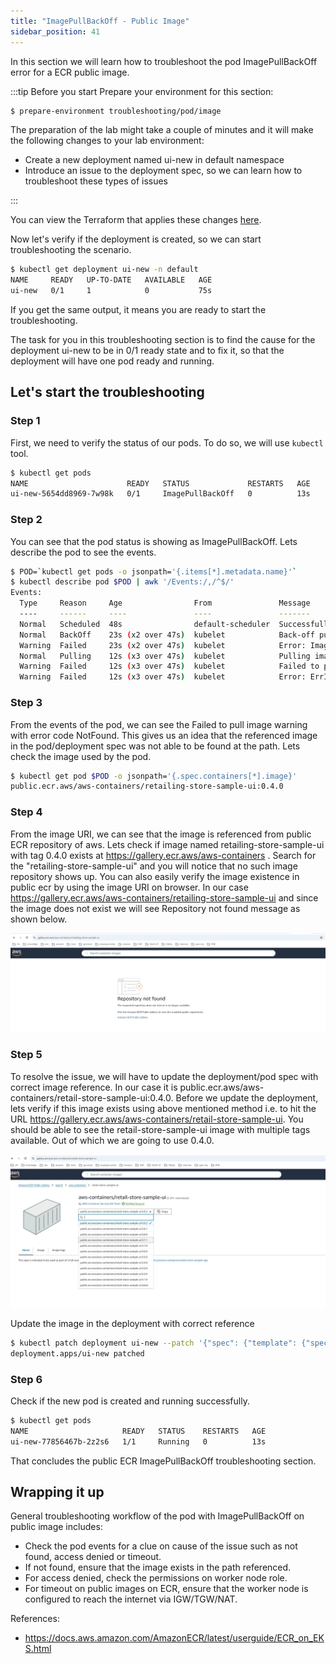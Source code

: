 ```yaml
---
title: "ImagePullBackOff - Public Image"
sidebar_position: 41
---
```


In this section we will learn how to troubleshoot the pod ImagePullBackOff error for a ECR public image.

:::tip Before you start
Prepare your environment for this section:

```bash timeout=600 wait=300
$ prepare-environment troubleshooting/pod/image
```

The preparation of the lab might take a couple of minutes and it will make the following changes to your lab environment:

- Create a new deployment named ui-new in default namespace
- Introduce an issue to the deployment spec, so we can learn how to troubleshoot these types of issues

:::

You can view the Terraform that applies these changes [here](https://github.com/VAR::MANIFESTS_OWNER/VAR::MANIFESTS_REPOSITORY/tree/VAR::MANIFESTS_REF/manifests/modules/troubleshooting/pod/image/.workshop/terraform).

Now let's verify if the deployment is created, so we can start troubleshooting the scenario.

```bash
$ kubectl get deployment ui-new -n default
NAME     READY   UP-TO-DATE   AVAILABLE   AGE
ui-new   0/1     1            0           75s
```

If you get the same output, it means you are ready to start the troubleshooting.

The task for you in this troubleshooting section is to find the cause for the deployment ui-new to be in 0/1 ready state and to fix it, so that the deployment will have one pod ready and running.

## Let's start the troubleshooting

### Step 1

First, we need to verify the status of our pods. To do so, we will use `kubectl` tool.

```bash
$ kubectl get pods
NAME                      READY   STATUS             RESTARTS   AGE
ui-new-5654dd8969-7w98k   0/1     ImagePullBackOff   0          13s
```

### Step 2

You can see that the pod status is showing as ImagePullBackOff. Lets describe the pod to see the events.

```bash
$ POD=`kubectl get pods -o jsonpath='{.items[*].metadata.name}'`
$ kubectl describe pod $POD | awk '/Events:/,/^$/'
Events:
  Type     Reason     Age                From               Message
  ----     ------     ----               ----               -------
  Normal   Scheduled  48s                default-scheduler  Successfully assigned default/ui-new-5654dd8969-7w98k to ip-10-42-33-232.us-west-2.compute.internal
  Normal   BackOff    23s (x2 over 47s)  kubelet            Back-off pulling image "public.ecr.aws/aws-containers/retailing-store-sample-ui:0.4.0"
  Warning  Failed     23s (x2 over 47s)  kubelet            Error: ImagePullBackOff
  Normal   Pulling    12s (x3 over 47s)  kubelet            Pulling image "public.ecr.aws/aws-containers/retailing-store-sample-ui:0.4.0"
  Warning  Failed     12s (x3 over 47s)  kubelet            Failed to pull image "public.ecr.aws/aws-containers/retailing-store-sample-ui:0.4.0": rpc error: code = NotFound desc = failed to pull and unpack image "public.ecr.aws/aws-containers/retailing-store-sample-ui:0.4.0": failed to resolve reference "public.ecr.aws/aws-containers/retailing-store-sample-ui:0.4.0": public.ecr.aws/aws-containers/retailing-store-sample-ui:0.4.0: not found
  Warning  Failed     12s (x3 over 47s)  kubelet            Error: ErrImagePull
```

### Step 3

From the events of the pod, we can see the Failed to pull image warning with error code NotFound. This gives us an idea that the referenced image in the pod/deployment spec was not able to be found at the path. Lets check the image used by the pod.

```bash
$ kubectl get pod $POD -o jsonpath='{.spec.containers[*].image}'
public.ecr.aws/aws-containers/retailing-store-sample-ui:0.4.0
```

### Step 4

From the image URI, we can see that the image is referenced from public ECR repository of aws. Lets check if image named retailing-store-sample-ui with tag 0.4.0 exists at https://gallery.ecr.aws/aws-containers . Search for the "retailing-store-sample-ui" and you will notice that no such image repository shows up. You can also easily verify the image existence in public ecr by using the image URI on browser. In our case https://gallery.ecr.aws/aws-containers/retailing-store-sample-ui and since the image does not exist we will see Repository not found message as shown below.

![RepoDoesNotExist](./assets/rep-not-found.webp)

### Step 5

To resolve the issue, we will have to update the deployment/pod spec with correct image reference. In our case it is public.ecr.aws/aws-containers/retail-store-sample-ui:0.4.0. Before we update the deployment, lets verify if this image exists using above mentioned method i.e. to hit the URL https://gallery.ecr.aws/aws-containers/retail-store-sample-ui. You should be able to see the retail-store-sample-ui image with multiple tags available. Out of which we are going to use 0.4.0.

![RepoExist](./assets/repo-found.webp)

Update the image in the deployment with correct reference

```bash
$ kubectl patch deployment ui-new --patch '{"spec": {"template": {"spec": {"containers": [{"name": "ui", "image": "public.ecr.aws/aws-containers/retail-store-sample-ui:0.4.0"}]}}}}'
deployment.apps/ui-new patched
```

### Step 6

Check if the new pod is created and running successfully.

```bash
$ kubectl get pods
NAME                     READY   STATUS    RESTARTS   AGE
ui-new-77856467b-2z2s6   1/1     Running   0          13s
```

That concludes the public ECR ImagePullBackOff troubleshooting section.

## Wrapping it up

General troubleshooting workflow of the pod with ImagePullBackOff on public image includes:

- Check the pod events for a clue on cause of the issue such as not found, access denied or timeout.
- If not found, ensure that the image exists in the path referenced.
- For access denied, check the permissions on worker node role.
- For timeout on public images on ECR, ensure that the worker node is configured to reach the internet via IGW/TGW/NAT.

References:
- https://docs.aws.amazon.com/AmazonECR/latest/userguide/ECR_on_EKS.html
